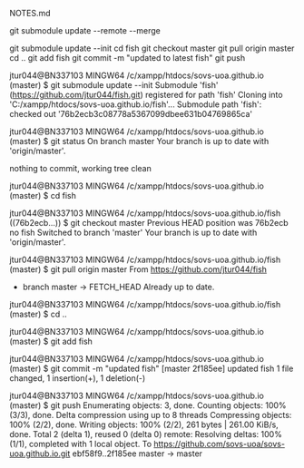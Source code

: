 NOTES.md


git submodule update --remote --merge


git submodule update --init
cd fish
git checkout master
git pull origin master
cd ..
git add fish
git commit -m "updated to latest fish"
git push





jtur044@BN337103 MINGW64 /c/xampp/htdocs/sovs-uoa.github.io (master)
$ git submodule update --init
Submodule 'fish' (https://github.com/jtur044/fish.git) registered for path 'fish'
Cloning into 'C:/xampp/htdocs/sovs-uoa.github.io/fish'...
Submodule path 'fish': checked out '76b2ecb3c08778a5367099dbee631b04769865ca'

jtur044@BN337103 MINGW64 /c/xampp/htdocs/sovs-uoa.github.io (master)
$ git status
On branch master
Your branch is up to date with 'origin/master'.

nothing to commit, working tree clean

jtur044@BN337103 MINGW64 /c/xampp/htdocs/sovs-uoa.github.io (master)
$ cd fish

jtur044@BN337103 MINGW64 /c/xampp/htdocs/sovs-uoa.github.io/fish ((76b2ecb...))
$ git checkout master
Previous HEAD position was 76b2ecb no fish
Switched to branch 'master'
Your branch is up to date with 'origin/master'.

jtur044@BN337103 MINGW64 /c/xampp/htdocs/sovs-uoa.github.io/fish (master)
$ git pull origin master
From https://github.com/jtur044/fish
 * branch            master     -> FETCH_HEAD
Already up to date.

jtur044@BN337103 MINGW64 /c/xampp/htdocs/sovs-uoa.github.io/fish (master)
$ cd ..

jtur044@BN337103 MINGW64 /c/xampp/htdocs/sovs-uoa.github.io (master)
$ git add fish

jtur044@BN337103 MINGW64 /c/xampp/htdocs/sovs-uoa.github.io (master)
$ git commit -m "updated fish"
[master 2f185ee] updated fish
 1 file changed, 1 insertion(+), 1 deletion(-)

jtur044@BN337103 MINGW64 /c/xampp/htdocs/sovs-uoa.github.io (master)
$ git push
Enumerating objects: 3, done.
Counting objects: 100% (3/3), done.
Delta compression using up to 8 threads
Compressing objects: 100% (2/2), done.
Writing objects: 100% (2/2), 261 bytes | 261.00 KiB/s, done.
Total 2 (delta 1), reused 0 (delta 0)
remote: Resolving deltas: 100% (1/1), completed with 1 local object.
To https://github.com/sovs-uoa/sovs-uoa.github.io.git
   ebf58f9..2f185ee  master -> master

